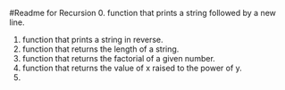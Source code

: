 #Readme for Recursion
0. function that prints a string followed by a new line.
1. function that prints a string in reverse.
2. function that returns the length of a string.
3. function that returns the factorial of a given number.
4. function that returns the value of x raised to the power of y.
5.  
